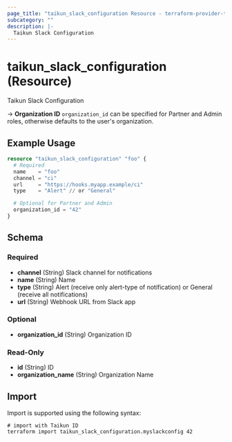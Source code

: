 ```yaml
---
page_title: "taikun_slack_configuration Resource - terraform-provider-taikun"
subcategory: ""
description: |-
  Taikun Slack Configuration
---
```


# taikun_slack_configuration (Resource)

Taikun Slack Configuration

-> **Organization ID** `organization_id` can be specified for Partner and Admin roles, otherwise defaults to the user's organization.

## Example Usage

```terraform
resource "taikun_slack_configuration" "foo" {
  # Required
  name    = "foo"
  channel = "ci"
  url     = "https://hooks.myapp.example/ci"
  type    = "Alert" // or "General"

  # Optional for Partner and Admin
  organization_id = "42"
}
```

<!-- schema generated by tfplugindocs -->
## Schema

### Required

- **channel** (String) Slack channel for notifications
- **name** (String) Name
- **type** (String) Alert (receive only alert-type of notification) or General (receive all notifications)
- **url** (String) Webhook URL from Slack app

### Optional

- **organization_id** (String) Organization ID

### Read-Only

- **id** (String) ID
- **organization_name** (String) Organization Name

## Import

Import is supported using the following syntax:

```shell
# import with Taikun ID
terraform import taikun_slack_configuration.myslackconfig 42
```
